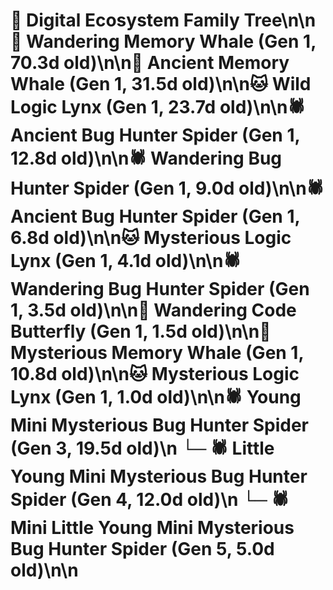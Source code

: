 # 🌳 Digital Ecosystem Family Tree\n\n🐋 Wandering Memory Whale (Gen 1, 70.3d old)\n\n🐋 Ancient Memory Whale (Gen 1, 31.5d old)\n\n🐱 Wild Logic Lynx (Gen 1, 23.7d old)\n\n🕷️ Ancient Bug Hunter Spider (Gen 1, 12.8d old)\n\n🕷️ Wandering Bug Hunter Spider (Gen 1, 9.0d old)\n\n🕷️ Ancient Bug Hunter Spider (Gen 1, 6.8d old)\n\n🐱 Mysterious Logic Lynx (Gen 1, 4.1d old)\n\n🕷️ Wandering Bug Hunter Spider (Gen 1, 3.5d old)\n\n🦋 Wandering Code Butterfly (Gen 1, 1.5d old)\n\n🐋 Mysterious Memory Whale (Gen 1, 10.8d old)\n\n🐱 Mysterious Logic Lynx (Gen 1, 1.0d old)\n\n🕷️ Young Mini Mysterious Bug Hunter Spider (Gen 3, 19.5d old)\n  └─ 🕷️ Little Young Mini Mysterious Bug Hunter Spider (Gen 4, 12.0d old)\n    └─ 🕷️ Mini Little Young Mini Mysterious Bug Hunter Spider (Gen 5, 5.0d old)\n\n